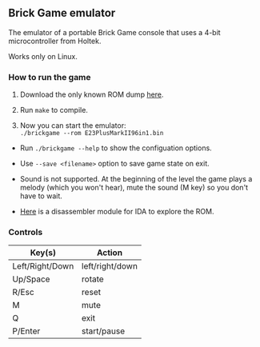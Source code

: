 ## Brick Game emulator

The emulator of a portable Brick Game console that uses a 4-bit microcontroller from Holtek.

Works only on Linux.

### How to run the game

1. Download the only known ROM dump [here](https://github.com/azya52/BrickEmuPy/blob/main/assets/E23PlusMarkII96in1.bin).

2. Run `make` to compile.

3. Now you can start the emulator:  
`./brickgame --rom E23PlusMarkII96in1.bin`

* Run `./brickgame --help` to show the configuation options.

* Use `--save <filename>` option to save game state on exit.

* Sound is not supported. At the beginning of the level the game plays a melody (which you won't hear), mute the sound (M key) so you don't have to wait.

* [Here](https://github.com/ilyakurdyukov/ida-holtek-4bit) is a disassembler module for IDA to explore the ROM.

### Controls

| Key(s)           | Action             |
|------------------|--------------------|
| Left/Right/Down  | left/right/down    |
| Up/Space         | rotate             |
| R/Esc            | reset              |
| M                | mute               |
| Q                | exit               |
| P/Enter          | start/pause        |

